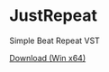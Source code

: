 # JustRepeat

Simple Beat Repeat VST

[Download (Win x64)](https://github.com/WrongPeople/JustRepeat/releases/download/v0.1-alpha/JustRepeat.dll)
